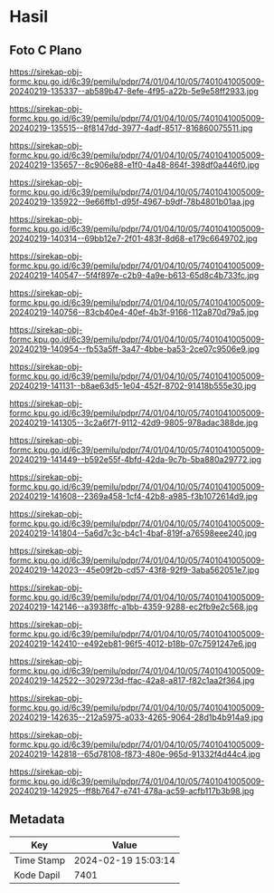 # Hasil

## Foto C Plano

https://sirekap-obj-formc.kpu.go.id/6c39/pemilu/pdpr/74/01/04/10/05/7401041005009-20240219-135337--ab589b47-8efe-4f95-a22b-5e9e58ff2933.jpg

https://sirekap-obj-formc.kpu.go.id/6c39/pemilu/pdpr/74/01/04/10/05/7401041005009-20240219-135515--8f8147dd-3977-4adf-8517-816860075511.jpg

https://sirekap-obj-formc.kpu.go.id/6c39/pemilu/pdpr/74/01/04/10/05/7401041005009-20240219-135657--8c906e88-e1f0-4a48-864f-398df0a446f0.jpg

https://sirekap-obj-formc.kpu.go.id/6c39/pemilu/pdpr/74/01/04/10/05/7401041005009-20240219-135922--9e66ffb1-d95f-4967-b9df-78b4801b01aa.jpg

https://sirekap-obj-formc.kpu.go.id/6c39/pemilu/pdpr/74/01/04/10/05/7401041005009-20240219-140314--69bb12e7-2f01-483f-8d68-e179c6649702.jpg

https://sirekap-obj-formc.kpu.go.id/6c39/pemilu/pdpr/74/01/04/10/05/7401041005009-20240219-140547--5f4f897e-c2b9-4a9e-b613-65d8c4b733fc.jpg

https://sirekap-obj-formc.kpu.go.id/6c39/pemilu/pdpr/74/01/04/10/05/7401041005009-20240219-140756--83cb40e4-40ef-4b3f-9166-112a870d79a5.jpg

https://sirekap-obj-formc.kpu.go.id/6c39/pemilu/pdpr/74/01/04/10/05/7401041005009-20240219-140954--fb53a5ff-3a47-4bbe-ba53-2ce07c9506e9.jpg

https://sirekap-obj-formc.kpu.go.id/6c39/pemilu/pdpr/74/01/04/10/05/7401041005009-20240219-141131--b8ae63d5-1e04-452f-8702-91418b555e30.jpg

https://sirekap-obj-formc.kpu.go.id/6c39/pemilu/pdpr/74/01/04/10/05/7401041005009-20240219-141305--3c2a6f7f-9112-42d9-9805-978adac388de.jpg

https://sirekap-obj-formc.kpu.go.id/6c39/pemilu/pdpr/74/01/04/10/05/7401041005009-20240219-141449--b592e55f-4bfd-42da-9c7b-5ba880a29772.jpg

https://sirekap-obj-formc.kpu.go.id/6c39/pemilu/pdpr/74/01/04/10/05/7401041005009-20240219-141608--2369a458-1cf4-42b8-a985-f3b1072614d9.jpg

https://sirekap-obj-formc.kpu.go.id/6c39/pemilu/pdpr/74/01/04/10/05/7401041005009-20240219-141804--5a6d7c3c-b4c1-4baf-819f-a76598eee240.jpg

https://sirekap-obj-formc.kpu.go.id/6c39/pemilu/pdpr/74/01/04/10/05/7401041005009-20240219-142023--45e09f2b-cd57-43f8-92f9-3aba562051e7.jpg

https://sirekap-obj-formc.kpu.go.id/6c39/pemilu/pdpr/74/01/04/10/05/7401041005009-20240219-142146--a3938ffc-a1bb-4359-9288-ec2fb9e2c568.jpg

https://sirekap-obj-formc.kpu.go.id/6c39/pemilu/pdpr/74/01/04/10/05/7401041005009-20240219-142410--e492eb81-96f5-4012-b18b-07c7591247e6.jpg

https://sirekap-obj-formc.kpu.go.id/6c39/pemilu/pdpr/74/01/04/10/05/7401041005009-20240219-142522--3029723d-ffac-42a8-a817-f82c1aa2f364.jpg

https://sirekap-obj-formc.kpu.go.id/6c39/pemilu/pdpr/74/01/04/10/05/7401041005009-20240219-142635--212a5975-a033-4265-9064-28d1b4b914a9.jpg

https://sirekap-obj-formc.kpu.go.id/6c39/pemilu/pdpr/74/01/04/10/05/7401041005009-20240219-142818--65d78108-f873-480e-965d-91332f4d44c4.jpg

https://sirekap-obj-formc.kpu.go.id/6c39/pemilu/pdpr/74/01/04/10/05/7401041005009-20240219-142925--ff8b7647-e741-478a-ac59-acfb117b3b98.jpg


## Metadata

| Key        | Value               |
| ---------- | ------------------- |
| Time Stamp | 2024-02-19 15:03:14 |
| Kode Dapil | 7401                |



